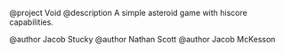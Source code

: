 @project Void
@description A simple asteroid game with hiscore capabilities.

@author Jacob Stucky
@author Nathan Scott
@author Jacob McKesson
